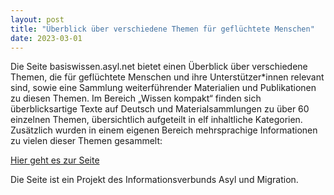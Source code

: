 ```yaml
---
layout: post
title: "Überblick über verschiedene Themen für geflüchtete Menschen"
date: 2023-03-01
---
```


Die Seite basiswissen.asyl.net bietet einen Überblick über verschiedene Themen, die für geflüchtete Menschen und ihre Unterstützer*innen relevant sind, sowie eine Sammlung weiterführender Materialien und Publikationen zu diesen Themen. Im Bereich „Wissen kompakt“ finden sich überblicksartige Texte auf Deutsch und Materialsammlungen zu über 60 einzelnen Themen, übersichtlich aufgeteilt in elf inhaltliche Kategorien. Zusätzlich wurden in einem eigenen Bereich mehrsprachige Informationen zu vielen dieser Themen gesammelt:

[Hier geht es zur Seite](https://basiswissen.asyl.net/start)


Die Seite ist ein Projekt des Informationsverbunds Asyl und Migration.


 

